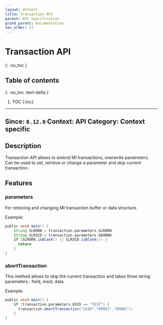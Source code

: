 ```yaml
---
layout: default
title: Transaction API
parent: API Specification
grand_parent: Documentation
nav_order: 13
---
```


# Transaction API
{: .no_toc }

## Table of contents
{: .no_toc .text-delta }

1. TOC
{:toc}

---
**Since**: `0.12.0`
**Context**: API
**Category**: Context specific
---

## Description

Transaction API allows to extend MI transactions, overwrite parameters. Can be used to set, retrieve or change a parameter and skip current transaction.

## Features

### parameters
For retieving and changing MI transaction buffer or data structure.

Example:
```groovy
public void main() {
    String SLRORN = transaction.parameters.SLRORN
    String SLRSCD = transaction.parameters.OAORNO
    if (SLRORN.isBlank() || SLRSCD.isBlank()) {
      return
    }
}
```

### abortTransaction
This method allows to skip the current transaction and takes three string parameters : field, msid, data.

Example:
```groovy
public void main() {
    if (transaction.parameters.USID == "TEST") {
      transaction.abortTransaction("USID","ER001","ER001");
    }    
}
```
